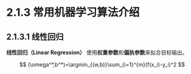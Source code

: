 # 2.1.3 常用机器学习算法介绍

## 2.1.3.1 线性回归

**线性回归（Linear Regression）** 使用**权重参数**和**偏执参数**来拟合目标输出。

$$
(\omega^*,b^*)=\argmin_{(w,b)}\sum_{i=1}^{m}(f(x_i)-y_i)^2
$$